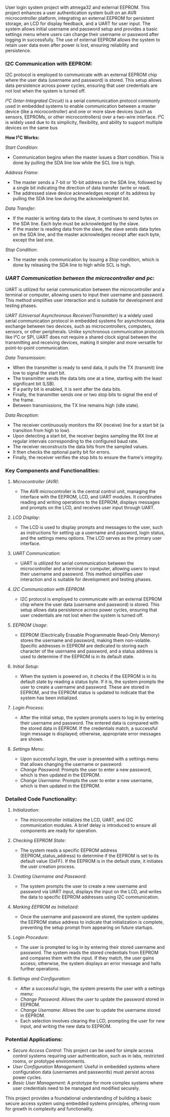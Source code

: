 User login system project with atmega32 and external EEPROM. This project enhances a user authentication system built on an AVR microcontroller platform, integrating an external EEPROM for persistent storage, an LCD for display feedback, and a UART for user input. The system allows initial username and password setup and provides a basic settings menu where users can change their username or password after logging in successfully. The use of external EEPROM allows the system to retain user data even after power is lost, ensuring reliability and persistence.


### I2C Communication with EEPROM:

I2C protocol is employed to communicate with an external EEPROM chip where the user data (username and password) is stored. This setup allows data persistence across power cycles, ensuring that user credentials are not lost when the system is turned off.

*I²C (Inter-Integrated Circuit)* is a serial communication protocol commonly used in embedded systems to enable communication between a master device (like a microcontroller) and one or more slave devices (such as sensors, EEPROMs, or other microcontrollers) over a two-wire interface. I²C is widely used due to its simplicity, flexibility, and ability to support multiple devices on the same bus

**How I²C Works:**

*Start Condition*:
   - Communication begins when the master issues a *Start* condition. This is done by pulling the SDA line low while the SCL line is high.

 *Address Frame*:
   - The master sends a 7-bit or 10-bit address on the SDA line, followed by a single bit indicating the direction of data transfer (write or read).
   - The addressed slave device acknowledges receipt of its address by pulling the SDA line low during the acknowledgment bit.

 *Data Transfer*:
   - If the master is writing data to the slave, it continues to send bytes on the SDA line. Each byte must be acknowledged by the slave.
   - If the master is reading data from the slave, the slave sends data bytes on the SDA line, and the master acknowledges receipt after each byte, except the last one.

 *Stop Condition*:
   - The master ends communication by issuing a *Stop* condition, which is done by releasing the SDA line to high while SCL is high.


### *UART Communication between the microcontroller and pc:*

UART is utilized for serial communication between the microcontroller and a terminal or computer, allowing users to input their username and password. This method simplifies user interaction and is suitable for development and testing phases.

*UART (Universal Asynchronous Receiver/Transmitter)* is a widely used serial communication protocol in embedded systems for asynchronous data exchange between two devices, such as microcontrollers, computers, sensors, or other peripherals. Unlike synchronous communication protocols like I²C or SPI, UART does not require a shared clock signal between the transmitting and receiving devices, making it simpler and more versatile for point-to-point communication.

*Data Transmission*:
   - When the transmitter is ready to send data, it pulls the TX (transmit) line low to signal the start bit.
   - The transmitter sends the data bits one at a time, starting with the least significant bit (LSB).
   - If a parity bit is enabled, it is sent after the data bits.
   - Finally, the transmitter sends one or two stop bits to signal the end of the frame.
   - Between transmissions, the TX line remains high (idle state).

 *Data Reception*:
   - The receiver continuously monitors the RX (receive) line for a start bit (a transition from high to low).
   - Upon detecting a start bit, the receiver begins sampling the RX line at regular intervals corresponding to the configured baud rate.
   - The receiver reconstructs the data bits from the sampled values.
   - It then checks the optional parity bit for errors.
   - Finally, the receiver verifies the stop bits to ensure the frame's integrity.
     
### Key Components and Functionalities:

1. *Microcontroller (AVR)*:
   - The AVR microcontroller is the central control unit, managing the interface with the EEPROM, LCD, and UART modules. It coordinates reading and writing operations to the EEPROM, displays messages and prompts on the LCD, and receives user input through UART.

2. *LCD Display*:
   - The LCD is used to display prompts and messages to the user, such as instructions for setting up a username and password, login status, and the settings menu options. The LCD serves as the primary user interface.

3. *UART Communication*:
   - UART is utilized for serial communication between the microcontroller and a terminal or computer, allowing users to input their username and password. This method simplifies user interaction and is suitable for development and testing phases.

4. *I2C Communication with EEPROM*:
   - I2C protocol is employed to communicate with an external EEPROM chip where the user data (username and password) is stored. This setup allows data persistence across power cycles, ensuring that user credentials are not lost when the system is turned off.

5. *EEPROM Usage*:
   - EEPROM (Electrically Erasable Programmable Read-Only Memory) stores the username and password, making them non-volatile. Specific addresses in EEPROM are dedicated to storing each character of the username and password, and a status address is used to determine if the EEPROM is in its default state.

6. *Initial Setup*:
   - When the system is powered on, it checks if the EEPROM is in its default state by reading a status byte. If it is, the system prompts the user to create a username and password. These are stored in EEPROM, and the EEPROM status is updated to indicate that the system has been initialized.

7. *Login Process*:
   - After the initial setup, the system prompts users to log in by entering their username and password. The entered data is compared with the stored data in EEPROM. If the credentials match, a successful login message is displayed; otherwise, appropriate error messages are shown.

8. *Settings Menu*:
   - Upon successful login, the user is presented with a settings menu that allows changing the username or password:
   - *Change Password*: Prompts the user to enter a new password, which is then updated in the EEPROM.
   - *Change Username*: Prompts the user to enter a new username, which is then updated in the EEPROM.

### Detailed Code Functionality:

1. *Initialization*:
   - The microcontroller initializes the LCD, UART, and I2C communication modules. A brief delay is introduced to ensure all components are ready for operation.

2. *Checking EEPROM State*:
   - The system reads a specific EEPROM address (EEPROM_status_address) to determine if the EEPROM is set to its default value (0xFF). If the EEPROM is in the default state, it initiates the user creation process.

3. *Creating Username and Password*:
   - The system prompts the user to create a new username and password via UART input, displays the input on the LCD, and writes the data to specific EEPROM addresses using I2C communication.

4. *Marking EEPROM as Initialized*:
   - Once the username and password are stored, the system updates the EEPROM status address to indicate that initialization is complete, preventing the setup prompt from appearing on future startups.

5. *Login Procedure*:
   - The user is prompted to log in by entering their stored username and password. The system reads the stored credentials from EEPROM and compares them with the input. If they match, the user gains access; otherwise, the system displays an error message and halts further operations.

6. *Settings and Configuration*:
   - After a successful login, the system presents the user with a settings menu:
   - *Change Password*: Allows the user to update the password stored in EEPROM.
   - *Change Username*: Allows the user to update the username stored in EEPROM.
   - Each selection involves clearing the LCD, prompting the user for new input, and writing the new data to EEPROM.

### Potential Applications:

- *Secure Access Control*: This project can be used for simple access control systems requiring user authentication, such as in labs, restricted rooms, or prototype environments.
- *User Configuration Management*: Useful in embedded systems where configuration data (usernames and passwords) must persist across power cycles.
- *Basic User Management*: A prototype for more complex systems where user credentials need to be managed and modified securely.


This project provides a foundational understanding of building a basic secure access system using embedded systems principles, offering room for growth in complexity and functionality.
